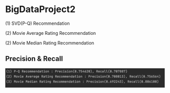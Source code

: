 # BigDataProject2

(1) SVD(P-Q) Recommendation

(2) Movie Average Rating Recommendation

(2) Movie Median Rating Recommendation

## Precision & Recall
![](result/Preicison_Recall.png)

